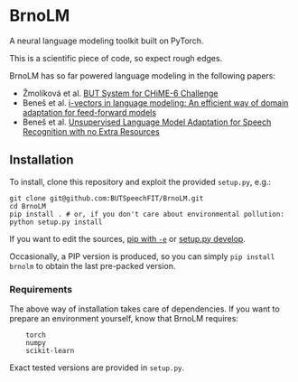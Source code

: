 # BrnoLM
A neural language modeling toolkit built on PyTorch.

This is a scientific piece of code, so expect rough edges.

BrnoLM has so far powered language modeling in the following papers:
* Žmolíková et al. [BUT System for CHiME-6 Challenge](https://www.fit.vutbr.cz/research/groups/speech/publi/2020/zmolikova_CHiME_2020_abstract.pdf)
* Beneš et al. [i-vectors in language modeling: An efficient way of domain adaptation for feed-forward models](http://www.fit.vutbr.cz/research/groups/speech/publi/2018/benes_interspeech2018_1070.pdf)
* Beneš et al. [Unsupervised Language Model Adaptation for Speech Recognition with no Extra Resources](http://www.fit.vutbr.cz/research/groups/speech/publi/2019/benes_DAGA_2019.pdf)


## Installation
To install, clone this repository and exploit the provided `setup.py`, e.g.:

```
git clone git@github.com:BUTSpeechFIT/BrnoLM.git
cd BrnoLM
pip install . # or, if you don't care about environmental pollution: python setup.py install
```

If you want to edit the sources, [pip with `-e`](https://pip.pypa.io/en/stable/reference/pip_install/#editable-installs) or [setup.py develop](https://setuptools.readthedocs.io/en/latest/setuptools.html#development-mode).

Occasionally, a PIP version is produced, so you can simply `pip install brnolm` to obtain the last pre-packed version.


### Requirements
The above way of installation takes care of dependencies.
If you want to prepare an environment yourself, know that BrnoLM requires:

```
    torch
    numpy
    scikit-learn
```
Exact tested versions are provided in `setup.py`.
